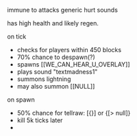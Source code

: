 immune to attacks
generic hurt sounds


has high health and likely regen.

on tick
- checks for players within 450 blocks
- 70% chance to despawn(?)
- spawns [[WE_CAN_HEAR_U_OVERLAY]]
- plays sound "textmadness1"
- summons lightning
- may also summon [[NULL]]

on spawn
- 50% chance for tellraw: \[{}] or {\[> null]}
- kill 5k ticks later
- 